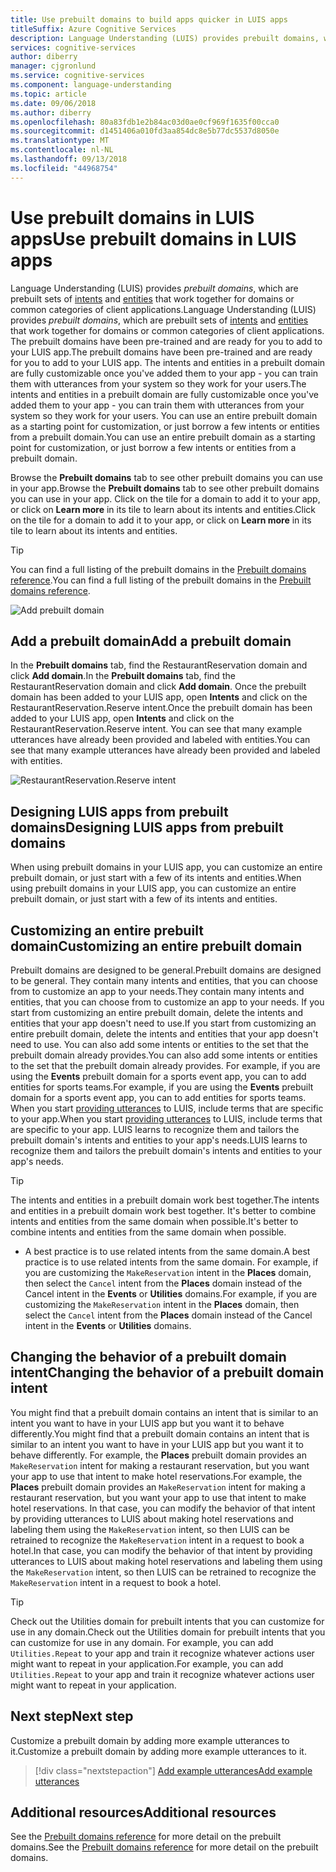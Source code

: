 ```yaml
---
title: Use prebuilt domains to build apps quicker in LUIS apps
titleSuffix: Azure Cognitive Services
description: Language Understanding (LUIS) provides prebuilt domains, which are prebuilt sets of intents and entities that work together for domains or common categories of client applications. The prebuilt domains have been pre-trained and are ready for you to add to your LUIS app.
services: cognitive-services
author: diberry
manager: cjgronlund
ms.service: cognitive-services
ms.component: language-understanding
ms.topic: article
ms.date: 09/06/2018
ms.author: diberry
ms.openlocfilehash: 80a83fdb1e2b84ac03d0ae0cf969f1635f00cca0
ms.sourcegitcommit: d1451406a010fd3aa854dc8e5b77dc5537d8050e
ms.translationtype: MT
ms.contentlocale: nl-NL
ms.lasthandoff: 09/13/2018
ms.locfileid: "44968754"
---
```

# <a name="use-prebuilt-domains-in-luis-apps"></a><span data-ttu-id="2c94c-104">Use prebuilt domains in LUIS apps</span><span class="sxs-lookup"><span data-stu-id="2c94c-104">Use prebuilt domains in LUIS apps</span></span>  

<span data-ttu-id="2c94c-105">Language Understanding (LUIS) provides *prebuilt domains*, which are prebuilt sets of [intents](luis-how-to-add-intents.md) and [entities](luis-concept-entity-types.md) that work together for domains or common categories of client applications.</span><span class="sxs-lookup"><span data-stu-id="2c94c-105">Language Understanding (LUIS) provides *prebuilt domains*, which are prebuilt sets of [intents](luis-how-to-add-intents.md) and [entities](luis-concept-entity-types.md) that work together for domains or common categories of client applications.</span></span> <span data-ttu-id="2c94c-106">The prebuilt domains have been pre-trained and are ready for you to add to your LUIS app.</span><span class="sxs-lookup"><span data-stu-id="2c94c-106">The prebuilt domains have been pre-trained and are ready for you to add to your LUIS app.</span></span> <span data-ttu-id="2c94c-107">The intents and entities in a prebuilt domain are fully customizable once you've added them to your app - you can train them with utterances from your system so they work for your users.</span><span class="sxs-lookup"><span data-stu-id="2c94c-107">The intents and entities in a prebuilt domain are fully customizable once you've added them to your app - you can train them with utterances from your system so they work for your users.</span></span> <span data-ttu-id="2c94c-108">You can use an entire prebuilt domain as a starting point for customization, or just borrow a few intents or entities from a prebuilt domain.</span><span class="sxs-lookup"><span data-stu-id="2c94c-108">You can use an entire prebuilt domain as a starting point for customization, or just borrow a few intents or entities from a prebuilt domain.</span></span> 

<span data-ttu-id="2c94c-109">Browse the **Prebuilt domains** tab to see other prebuilt domains you can use in your app.</span><span class="sxs-lookup"><span data-stu-id="2c94c-109">Browse the **Prebuilt domains** tab to see other prebuilt domains you can use in your app.</span></span> <span data-ttu-id="2c94c-110">Click on the tile for a domain to add it to your app, or click on **Learn more** in its tile to learn about its intents and entities.</span><span class="sxs-lookup"><span data-stu-id="2c94c-110">Click on the tile for a domain to add it to your app, or click on **Learn more** in its tile to learn about its intents and entities.</span></span>

> [!TIP]
> <span data-ttu-id="2c94c-111">You can find a full listing of the prebuilt domains in the [Prebuilt domains reference](./luis-reference-prebuilt-domains.md).</span><span class="sxs-lookup"><span data-stu-id="2c94c-111">You can find a full listing of the prebuilt domains in the [Prebuilt domains reference](./luis-reference-prebuilt-domains.md).</span></span>

![Add prebuilt domain](./media/luis-how-to-prebuilt-domain-entities/add-prebuilt-domain.png)


## <a name="add-a-prebuilt-domain"></a><span data-ttu-id="2c94c-113">Add a prebuilt domain</span><span class="sxs-lookup"><span data-stu-id="2c94c-113">Add a prebuilt domain</span></span>
<span data-ttu-id="2c94c-114">In the **Prebuilt domains** tab, find the RestaurantReservation domain and click **Add domain**.</span><span class="sxs-lookup"><span data-stu-id="2c94c-114">In the **Prebuilt domains** tab, find the RestaurantReservation domain and click **Add domain**.</span></span> <span data-ttu-id="2c94c-115">Once the prebuilt domain has been added to your LUIS app, open **Intents** and click on the RestaurantReservation.Reserve intent.</span><span class="sxs-lookup"><span data-stu-id="2c94c-115">Once the prebuilt domain has been added to your LUIS app, open **Intents** and click on the RestaurantReservation.Reserve intent.</span></span> <span data-ttu-id="2c94c-116">You can see that many example utterances have already been provided and labeled with entities.</span><span class="sxs-lookup"><span data-stu-id="2c94c-116">You can see that many example utterances have already been provided and labeled with entities.</span></span>

![RestaurantReservation.Reserve intent](./media/luis-how-to-prebuilt-domain-entities/prebuilt-domain-restaurant-reservation.png)


## <a name="designing-luis-apps-from-prebuilt-domains"></a><span data-ttu-id="2c94c-118">Designing LUIS apps from prebuilt domains</span><span class="sxs-lookup"><span data-stu-id="2c94c-118">Designing LUIS apps from prebuilt domains</span></span>
<span data-ttu-id="2c94c-119">When using prebuilt domains in your LUIS app, you can customize an entire prebuilt domain, or just start with a few of its intents and entities.</span><span class="sxs-lookup"><span data-stu-id="2c94c-119">When using prebuilt domains in your LUIS app, you can customize an entire prebuilt domain, or just start with a few of its intents and entities.</span></span>

## <a name="customizing-an-entire-prebuilt-domain"></a><span data-ttu-id="2c94c-120">Customizing an entire prebuilt domain</span><span class="sxs-lookup"><span data-stu-id="2c94c-120">Customizing an entire prebuilt domain</span></span>
<span data-ttu-id="2c94c-121">Prebuilt domains are designed to be general.</span><span class="sxs-lookup"><span data-stu-id="2c94c-121">Prebuilt domains are designed to be general.</span></span> <span data-ttu-id="2c94c-122">They contain many intents and entities, that you can choose from to customize an app to your needs.</span><span class="sxs-lookup"><span data-stu-id="2c94c-122">They contain many intents and entities, that you can choose from to customize an app to your needs.</span></span> <span data-ttu-id="2c94c-123">If you start from customizing an entire prebuilt domain, delete the intents and entities that your app doesn't need to use.</span><span class="sxs-lookup"><span data-stu-id="2c94c-123">If you start from customizing an entire prebuilt domain, delete the intents and entities that your app doesn't need to use.</span></span> <span data-ttu-id="2c94c-124">You can also add some intents or entities to the set that the prebuilt domain already provides.</span><span class="sxs-lookup"><span data-stu-id="2c94c-124">You can also add some intents or entities to the set that the prebuilt domain already provides.</span></span> <span data-ttu-id="2c94c-125">For example, if you are using the **Events** prebuilt domain for a sports event app, you can to add entities for sports teams.</span><span class="sxs-lookup"><span data-stu-id="2c94c-125">For example, if you are using the **Events** prebuilt domain for a sports event app, you can to add entities for sports teams.</span></span> <span data-ttu-id="2c94c-126">When you start [providing utterances](luis-how-to-add-example-utterances.md) to LUIS, include terms that are specific to your app.</span><span class="sxs-lookup"><span data-stu-id="2c94c-126">When you start [providing utterances](luis-how-to-add-example-utterances.md) to LUIS, include terms that are specific to your app.</span></span> <span data-ttu-id="2c94c-127">LUIS learns to recognize them and tailors the prebuilt domain's intents and entities to your app's needs.</span><span class="sxs-lookup"><span data-stu-id="2c94c-127">LUIS learns to recognize them and tailors the prebuilt domain's intents and entities to your app's needs.</span></span> 

> [!TIP]
> <span data-ttu-id="2c94c-128">The intents and entities in a prebuilt domain work best together.</span><span class="sxs-lookup"><span data-stu-id="2c94c-128">The intents and entities in a prebuilt domain work best together.</span></span> <span data-ttu-id="2c94c-129">It's better to combine intents and entities from the same domain when possible.</span><span class="sxs-lookup"><span data-stu-id="2c94c-129">It's better to combine intents and entities from the same domain when possible.</span></span>
> * <span data-ttu-id="2c94c-130">A best practice is to use related intents from the same domain.</span><span class="sxs-lookup"><span data-stu-id="2c94c-130">A best practice is to use related intents from the same domain.</span></span> <span data-ttu-id="2c94c-131">For example, if you are customizing the `MakeReservation` intent in the **Places** domain, then select the `Cancel` intent from the **Places** domain instead of the Cancel intent in the **Events** or **Utilities** domains.</span><span class="sxs-lookup"><span data-stu-id="2c94c-131">For example, if you are customizing the `MakeReservation` intent in the **Places** domain, then select the `Cancel` intent from the **Places** domain instead of the Cancel intent in the **Events** or **Utilities** domains.</span></span>

## <a name="changing-the-behavior-of-a-prebuilt-domain-intent"></a><span data-ttu-id="2c94c-132">Changing the behavior of a prebuilt domain intent</span><span class="sxs-lookup"><span data-stu-id="2c94c-132">Changing the behavior of a prebuilt domain intent</span></span>
<span data-ttu-id="2c94c-133">You might find that a prebuilt domain contains an intent that is similar to an intent you want to have in your LUIS app but you want it to behave differently.</span><span class="sxs-lookup"><span data-stu-id="2c94c-133">You might find that a prebuilt domain contains an intent that is similar to an intent you want to have in your LUIS app but you want it to behave differently.</span></span> <span data-ttu-id="2c94c-134">For example, the **Places** prebuilt domain provides an `MakeReservation` intent for making a restaurant reservation, but you want your app to use that intent to make hotel reservations.</span><span class="sxs-lookup"><span data-stu-id="2c94c-134">For example, the **Places** prebuilt domain provides an `MakeReservation` intent for making a restaurant reservation, but you want your app to use that intent to make hotel reservations.</span></span> <span data-ttu-id="2c94c-135">In that case, you can modify the behavior of that intent by providing utterances to LUIS about making hotel reservations and labeling them using the `MakeReservation` intent, so then LUIS can be retrained to recognize the `MakeReservation` intent in a request to book a hotel.</span><span class="sxs-lookup"><span data-stu-id="2c94c-135">In that case, you can modify the behavior of that intent by providing utterances to LUIS about making hotel reservations and labeling them using the `MakeReservation` intent, so then LUIS can be retrained to recognize the `MakeReservation` intent in a request to book a hotel.</span></span>

> [!TIP]
> <span data-ttu-id="2c94c-136">Check out the Utilities domain for prebuilt intents that you can customize for use in any domain.</span><span class="sxs-lookup"><span data-stu-id="2c94c-136">Check out the Utilities domain for prebuilt intents that you can customize for use in any domain.</span></span> <span data-ttu-id="2c94c-137">For example, you can add `Utilities.Repeat` to your app and train it recognize whatever actions user might want to repeat in your application.</span><span class="sxs-lookup"><span data-stu-id="2c94c-137">For example, you can add `Utilities.Repeat` to your app and train it recognize whatever actions user might want to repeat in your application.</span></span>


## <a name="next-step"></a><span data-ttu-id="2c94c-138">Next step</span><span class="sxs-lookup"><span data-stu-id="2c94c-138">Next step</span></span>

<span data-ttu-id="2c94c-139">Customize a prebuilt domain by adding more example utterances to it.</span><span class="sxs-lookup"><span data-stu-id="2c94c-139">Customize a prebuilt domain by adding more example utterances to it.</span></span>

> [!div class="nextstepaction"]
> [<span data-ttu-id="2c94c-140">Add example utterances</span><span class="sxs-lookup"><span data-stu-id="2c94c-140">Add example utterances</span></span>](./luis-how-to-add-example-utterances.md)

## <a name="additional-resources"></a><span data-ttu-id="2c94c-141">Additional resources</span><span class="sxs-lookup"><span data-stu-id="2c94c-141">Additional resources</span></span>

<span data-ttu-id="2c94c-142">See the [Prebuilt domains reference](./luis-reference-prebuilt-domains.md) for more detail on the prebuilt domains.</span><span class="sxs-lookup"><span data-stu-id="2c94c-142">See the [Prebuilt domains reference](./luis-reference-prebuilt-domains.md) for more detail on the prebuilt domains.</span></span>
